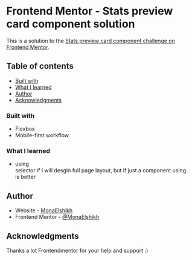 # Frontend Mentor - Stats preview card component solution

This is a solution to the [Stats preview card component challenge on Frontend Mentor](https://www.frontendmentor.io/challenges/stats-preview-card-component-8JqbgoU62).

## Table of contents

- [Built with](#built-with)
- [What I learned](#what-i-learned)
- [Author](#author)
- [Acknowledgments](#acknowledgments)

### Built with

- Flexbox
- Mobile-first workflow.

### What I learned

- using <section> selector if i will desgin full page layout, but if just a component using <div> is better

## Author

- Website - [MonaElshikh](https://monaelshikh.github.io/Stats-preview-card-component/)
- Frontend Mentor - [@MonaElshikh](https://www.frontendmentor.io/profile/MonaElshikh)

## Acknowledgments

Thanks a lot Frontendmentor for your help and support :)
